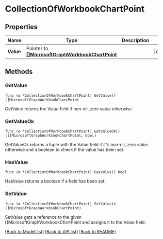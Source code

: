 # CollectionOfWorkbookChartPoint

## Properties

Name | Type | Description | Notes
------------ | ------------- | ------------- | -------------
**Value** | Pointer to [**[]MicrosoftGraphWorkbookChartPoint**](microsoft.graph.workbookChartPoint.md) |  | [optional] 

## Methods

### GetValue

`func (o *CollectionOfWorkbookChartPoint) GetValue() []MicrosoftGraphWorkbookChartPoint`

GetValue returns the Value field if non-nil, zero value otherwise.

### GetValueOk

`func (o *CollectionOfWorkbookChartPoint) GetValueOk() ([]MicrosoftGraphWorkbookChartPoint, bool)`

GetValueOk returns a tuple with the Value field if it's non-nil, zero value otherwise
and a boolean to check if the value has been set.

### HasValue

`func (o *CollectionOfWorkbookChartPoint) HasValue() bool`

HasValue returns a boolean if a field has been set.

### SetValue

`func (o *CollectionOfWorkbookChartPoint) SetValue(v []MicrosoftGraphWorkbookChartPoint)`

SetValue gets a reference to the given []MicrosoftGraphWorkbookChartPoint and assigns it to the Value field.


[[Back to Model list]](../README.md#documentation-for-models) [[Back to API list]](../README.md#documentation-for-api-endpoints) [[Back to README]](../README.md)


